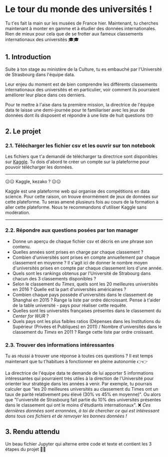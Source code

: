 # Le tour du monde des universités !

Tu t'es fait la main sur les musées de France hier. Maintenant, tu cherches maintenant à monter en gamme et à étudier des données internationales. Rien de mieux pour cela que de se frotter aux fameux classements internationaux des universités 🎓🎓

## 1. Introduction
Suite à ton stage au ministère de la Culture, tu es embauché par l'Université de Strasbourg dans l'équipe data.

Leur enjeu du moment est de bien comprendre les différents classements internationaux des universités et en particulier, voir comment ils pourraient améliorer leur place dans ces derniers.

Pour te mettre à l'aise dans ta première mission, la directrice de l'équipe data te laisse une demi-journée pour te familiariser avec les jeux de données dont ils disposent et répondre à une liste de huit questions 🤓🤓

## 2. Le projet

### 2.1. Télécharger les fichier csv et les ouvrir sur ton notebook

Les fichiers que t'a demandé de télécharger ta directrice sont disponibles sur [Kaggle](https://www.kaggle.com/mylesoneill/world-university-rankings). Tu dois d'abord te créer un compte sur la plateforme pour pouvoir télécharger les données. 

___

😑😑  Kaggle, kezako ? 😑😑

Kaggle est une plateforme web qui organise des compétitions en data science. Pour cette raison, on trouve énormément de jeux de données sur cette plateforme. Tu seras amené plusieurs fois au cours de la formation à aller cette plateforme. Nous te recommandons d'utiliser Kaggle sans modération. 

___


### 2.2. Répondre aux questions posées par ton manager

- Donne un aperçu de chaque fichier csv et décris en une phrase son contenu. 
- Quelles années sont prises en charge par chaque classement ? 
- Combien d'universités sont prises en compte annuellement par chaque classement en moyenne ? Il s'agit ici de donner le nombre moyen d'universités prises en compte par chaque classement lors d'une année.
- Quels sont les rankings obtenus par l'Université de Strabourg dans chacun des 3 classements disponibles ?
- Selon le classement du *Times*, quels sont les 20 meilleures universités en 2016 ? Quelle est la part d'universités américaines ?
- Combien chaque pays possède d'universités dans le classement de Shanghai en 2015 ? Range la liste par ordre décroissant. Pense à t'aider de la table université - pays pour réaliser cette requête.
- Quelles sont les universités françaises présentes dans le classement du *Center for WUR* ?
- Quels pays ont les plus faibles ratios (Dépenses dans les Institutions du Supérieur (Privées et Publiques) en 2011) / Nombre d'universités dans le classement du *Times* en 2011 ? Range cette liste par ordre croissant.


### 2.3. Trouver des informations intéressantes

Tu as réussi à trouver une réponse à toutes ces questions ? 
Il est temps maintenant que tu t'habitues à fonctionner en pleine autonomie 👉👉

La directrice de l'équipe data te demande de lui apporter 5 informations intéressantes qui pourraient très utiles à la direction de l'Université pour orienter leur stratégie dans les années à venir. Par exemple, tu pourrais calculer que "les 20 meilleures universités au classement du Times ont un taux de parité relativement peu élevé (30% vs 45% en moyenne)". Ou alors que "l'université de Strasbourg fait partie du 10% des universités présentes dans le classement qui ont le moins d'étudiants internationaux". 
❌ *Ces dernières données sont erronnées, à toi de chercher ce qui est intéressant dans tous ces fichiers et de renvoyer les bonnes données !*


## 3. Rendu attendu
Un beau fichier Jupyter qui alterne entre code et texte et contient les 3 étapes du projet 🍹🍹



